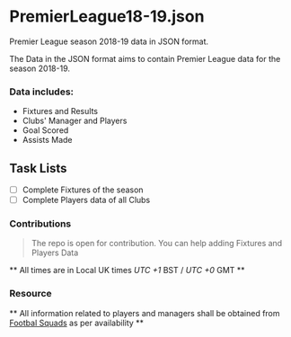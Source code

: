 # PremierLeague18-19.json
Premier League season 2018-19 data in JSON format.

The Data in the JSON format aims to contain Premier League data for the season 2018-19.

### Data includes:

- Fixtures and Results
- Clubs' Manager and Players
- Goal Scored
- Assists Made

## Task Lists

- [ ] Complete Fixtures of the season
- [ ] Complete Players data of all Clubs

### Contributions
> The repo is open for contribution. You can help adding Fixtures and Players Data

** All times are in Local UK times _UTC +1_ BST / _UTC +0_ GMT ** 

### Resource

** All information related to players and managers shall be obtained from [Footbal Squads](http://www.footballsquads.co.uk/) as per availability **

